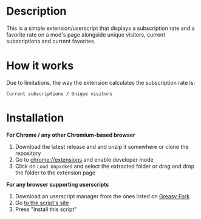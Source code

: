 # Description
This is a simple extension/userscript that displays a subscription rate and a favorite rate on a mod's page alongside unique visitors, current subscriptions and current favorites.

# How it works
Due to limitations, the way the extension calculates the subscription rate is: 

`Current subscriptions / Unique visitors`


# Installation
**For Chrome / any other Chromium-based browser**
1. Download the latest release and and unzip it somewhere or clone the repository
2. Go to [chrome://extensions](chrome://extensions) and enable developer mode
3. Click on `Load Unpacked` and select the extracted folder or drag and drop the folder to the extension page

**For any browser supporting userscripts**
1. Download an userscript manager from the ones listed on [Greasy Fork](https://greasyfork.org)
2. Go [to the script's site](https://greasyfork.org/en/scripts/435323-steam-workshop-subscription-rates)
3. Press "Install this script"
